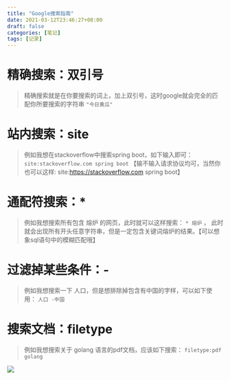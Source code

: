 ```yaml
---
title: "Google搜索指南"
date: 2021-03-12T23:46:27+08:00
draft: false
categories: [笔记]
tags: [记录]
---
```


# 精确搜索：双引号

> 精确搜索就是在你要搜索的词上，加上双引号，这时google就会完全的匹配你所要搜索的字符串
`"今日黄瓜"`

# 站内搜索：site
> 例如我想在stackoverflow中搜索spring boot，如下输入即可：
`site:stackoverflow.com spring boot` 【输不输入请求协议均可，当然你也可以这样: site:https://stackoverflow.com spring boot】

# 通配符搜索：*
> 例如我想搜索所有包含 熔炉 的网页，此时就可以这样搜索：
`* 熔炉` ， 此时就会出现所有开头任意字符串，但是一定包含关键词熔炉的结果。【可以想象sql语句中的模糊匹配哦】

# 过滤掉某些条件：-
> 例如我想搜索一下 人口，但是想排除掉包含有中国的字样，可以如下使用：
> `人口 -中国`

# 搜索文档：filetype
> 例如我想搜索关于 golang 语言的pdf文档，应该如下搜索：
> `filetype:pdf golang`


![](https://img.imgdb.cn/item/604b8d115aedab222cee6950.png)
